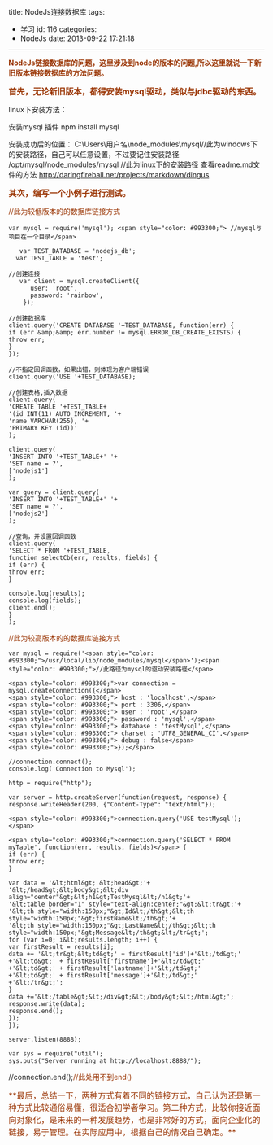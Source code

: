 title: NodeJs连接数据库
tags:
  - 学习
id: 116
categories:
  - NodeJs
date: 2013-09-22 17:21:18
---

<span style="color: #993300;">**NodeJs链接数据库的问题，这里涉及到node的版本的问题,所以这里就说一下新旧版本链接数据库的方法问题。**</span>

**<span style="color: #993300; font-size: 16px;">首先，无论新旧版本，都得安装mysql驱动，类似与jdbc驱动的东西。</span>**

linux下安装方法：
<div id="cnblogs_post_body">

安装mysql 插件
npm install mysql

安装成功后的位置：
C:\Users\用户名\node_modules\mysql//此为windows下的安装路径，自己可以任意设置，不过要记住安装路径
/opt/mysql/node_modules/mysql //此为linux下的安装路径
查看readme.md文件的方法
http://daringfireball.net/projects/markdown/dingus

**<span style="color: #993300; font-size: 16px;">其次，编写一个小例子进行测试。</span>**

<span style="color: #993300; font-size: 14px;">//此为较低版本的的数据库链接方式</span>

	var mysql = require('mysql'); <span style="color: #993300;"> //mysql与项目在一个目录</span>

	   var TEST_DATABASE = 'nodejs_db';  
	  var TEST_TABLE = 'test';  

	//创建连接
	   var client = mysql.createClient({  
	      user: 'root',  
	      password: 'rainbow',  
	    });  

	//创建数据库
	client.query('CREATE DATABASE '+TEST_DATABASE, function(err) {
	if (err &amp;&amp; err.number != mysql.ERROR_DB_CREATE_EXISTS) {
	throw err;
	}
	});

	//不指定回调函数，如果出错，则体现为客户端错误
	client.query('USE '+TEST_DATABASE);

	//创建表格,插入数据
	client.query(
	'CREATE TABLE '+TEST_TABLE+
	'(id INT(11) AUTO_INCREMENT, '+
	'name VARCHAR(255), '+
	'PRIMARY KEY (id))'
	);

	client.query(
	'INSERT INTO '+TEST_TABLE+' '+
	'SET name = ?',
	['nodejs1']
	);

	var query = client.query(
	'INSERT INTO '+TEST_TABLE+' '+
	'SET name = ?',
	['nodejs2']
	);

	//查询，并设置回调函数
	client.query(
	'SELECT * FROM '+TEST_TABLE,
	function selectCb(err, results, fields) {
	if (err) {
	throw err;
	}

	console.log(results);
	console.log(fields);
	client.end();
	}
	);

<span style="color: #993300; font-size: 14px;">//此为较高版本的的数据库链接方式</span>

	var mysql = require('<span style="color: #993300;">/usr/local/lib/node_modules/mysql</span>');<span style="color: #993300;">//此路径为mysql的驱动安装路径</span>

	<span style="color: #993300;">var connection = mysql.createConnection({</span>
	<span style="color: #993300;"> host : 'localhost',</span>
	<span style="color: #993300;"> port : 3306,</span>
	<span style="color: #993300;"> user : 'root',</span>
	<span style="color: #993300;"> password : 'mysql',</span>
	<span style="color: #993300;"> database : 'testMysql',</span>
	<span style="color: #993300;"> charset : 'UTF8_GENERAL_CI',</span>
	<span style="color: #993300;"> debug : false</span>
	<span style="color: #993300;">});</span>

	//connection.connect();
	console.log('Connection to Mysql');

	http = require("http");

	var server = http.createServer(function(request, response) {
	response.writeHeader(200, {"Content-Type": "text/html"});

	<span style="color: #993300;">connection.query('USE testMysql');</span>

	<span style="color: #993300;">connection.query('SELECT * FROM myTable', function(err, results, fields)</span> {
	if (err) {
	throw err;
	}

	var data = '&lt;html&gt; &lt;head&gt;'+
	'&lt;/head&gt;&lt;body&gt;&lt;div align="center"&gt;&lt;h1&gt;TestMysql&lt;/h1&gt;'+
	'&lt;table border="1" style="text-align:center;"&gt;&lt;tr&gt;'+
	'&lt;th style="width:150px;"&gt;Id&lt;/th&gt;&lt;th style="width:150px;"&gt;firstName&lt;/th&gt;'+
	'&lt;th style="width:150px;"&gt;LastName&lt;/th&gt;&lt;th style="width:150px;"&gt;Message&lt;/th&gt;&lt;/tr&gt;';
	for (var i=0; i&lt;results.length; i++) {
	var firstResult = results[i];
	data += '&lt;tr&gt;&lt;td&gt;' + firstResult['id']+'&lt;/td&gt;'
	+'&lt;td&gt;' + firstResult['firstname']+'&lt;/td&gt;'
	+'&lt;td&gt;' + firstResult['lastname']+'&lt;/td&gt;'
	+'&lt;td&gt;' + firstResult['message']+'&lt;/td&gt;'
	+'&lt;/tr&gt;';
	}
	data +='&lt;/table&gt;&lt;/div&gt;&lt;/body&gt;&lt;/html&gt;';
	response.write(data);
	response.end();
	});
	});

	server.listen(8888);

	var sys = require("util");
	sys.puts("Server running at http://localhost:8888/");

//connection.end();<span style="color: #993300;">//此处用不到end()</span>
<div style="color: #993300; font-size: 16px;">**最后，总结一下，两种方式有着不同的链接方式，自己认为还是第一种方式比较通俗易懂，很适合初学者学习。第二种方式，比较你接近面向对象化，是未来的一种发展趋势，也是非常好的方式，面向企业化的链接，易于管理。在实际应用中，根据自己的情况自己确定。**</div>
</div>
<div id="MySignature"></div>
<div></div>
<div id="blog_post_info_block"></div>